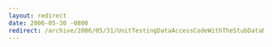 ```yaml
---
layout: redirect
date: 2006-05-30 -0800
redirect: /archive/2006/05/31/UnitTestingDataAccessCodeWithTheStubDataReader.aspx/
---
```

